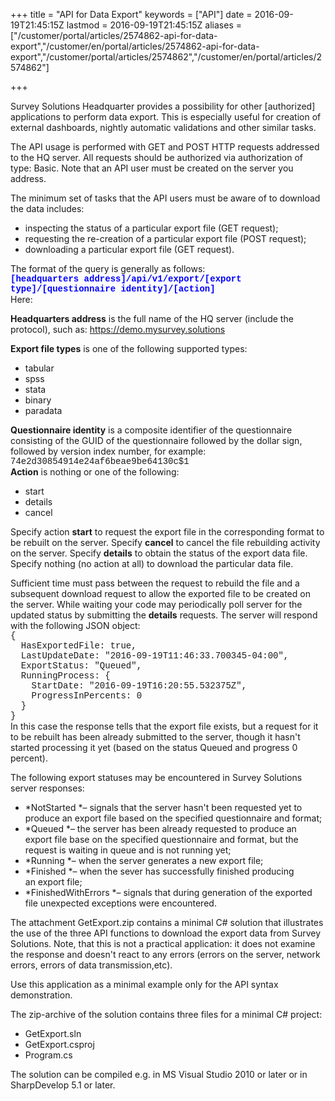 ﻿+++
title = "API for Data Export"
keywords = ["API"]
date = 2016-09-19T21:45:15Z
lastmod = 2016-09-19T21:45:15Z
aliases = ["/customer/portal/articles/2574862-api-for-data-export","/customer/en/portal/articles/2574862-api-for-data-export","/customer/portal/articles/2574862","/customer/en/portal/articles/2574862"]

+++

Survey Solutions Headquarter provides a possibility for other
\[authorized\] applications to perform data export. This is especially
useful for creation of external dashboards, nightly automatic
validations and other similar tasks.  
  
The API usage is performed with GET and POST HTTP requests addressed to
the HQ server. All requests should be authorized via authorization of
type: Basic. Note that an API user must be created on the server you
address.  
  
The minimum set of tasks that the API users must be aware of to download
the data includes:

-   inspecting the status of a particular export file (GET request);
-   requesting the re-creation of a particular export file (POST
    request);
-   downloading a particular export file (GET request).

  
The format of the query is generally as follows:  
**<span style="color:#0000FF;"><span
style="font-family:courier new,courier,monospace;">\[headquarters
address\]/api/v1/export/\[export type\]/\[questionnaire
identity\]/\[action\]</span></span>**  
Here:  
  
**Headquarters address** is the full name of the HQ server (include the
protocol), such as: https://demo.mysurvey.solutions  
  
**Export file types** is one of the following supported types:

-   tabular
-   spss
-   stata
-   binary
-   paradata

  
**Questionnaire identity** is a composite identifier of the
questionnaire consisting of the GUID of the questionnaire followed by
the dollar sign, followed by version index number, for example:  
<span
style="font-family:courier new,courier,monospace;">74e2d30854914e24af6beae9be64130c$1</span>  
**Action** is nothing or one of the following:

-   start
-   details
-   cancel

  
Specify action **start** to request the export file in the corresponding
format to be rebuilt on the server. Specify **cancel** to cancel the
file rebuilding activity on the server. Specify **details** to obtain
the status of the export data file. Specify nothing (no action at all)
to download the particular data file.  
  
Sufficient time must pass between the request to rebuild the file and a
subsequent download request to allow the exported file to be created on
the server. While waiting your code may periodically poll server for the
updated status by submitting the **details** requests. The server will
respond with the following JSON object:  
<span style="font-family:courier new,courier,monospace;">{  
  HasExportedFile: true,  
  LastUpdateDate: "2016-09-19T11:46:33.700345-04:00",  
  ExportStatus: "Queued",  
  RunningProcess: {  
    StartDate: "2016-09-19T16:20:55.532375Z",  
    ProgressInPercents: 0  
  }  
}</span>  
In this case the response tells that the export file exists, but a
request for it to be rebuilt has been already submitted to the server,
though it hasn't started processing it yet (based on the status Queued
and progress 0 percent).  
  
The following export statuses may be encountered in Survey Solutions
server responses:

-   *NotStarted *– signals that the server hasn't been requested yet to
    produce an export file based on the specified questionnaire and
    format;
-   *Queued *– the server has been already requested to produce an
    export file base on the specified questionnaire and format, but the
    request is waiting in queue and is not running yet;
-   *Running *– when the server generates a new export file;
-   *Finished *– when the sever has successfully finished producing
    an export file;
-   *FinishedWithErrors *– signals that during generation of
    the exported file unexpected exceptions were encountered.

  
The attachment <span class="underline">GetExport.zip</span> contains a
minimal C\# solution that illustrates the use of the three API functions
to download the export data from Survey Solutions. Note, that this is
not a practical application: it does not examine the response and
doesn't react to any errors (errors on the server, network errors,
errors of data transmission,etc).  
  
Use this application as a minimal example only for the API syntax
demonstration.  
  
The zip-archive of the solution contains three files for a minimal C\#
project:

-   GetExport.sln
-   GetExport.csproj
-   Program.cs

  
The solution can be compiled e.g. in MS Visual Studio 2010 or later or
in SharpDevelop 5.1 or later.
